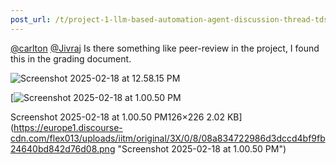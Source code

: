 ```yaml
---
post_url: /t/project-1-llm-based-automation-agent-discussion-thread-tds-jan-2025/164277/636
---
```

[@carlton](/u/carlton) [@Jivraj](/u/jivraj) Is there something like peer-review in the project, I found this in the grading document.

![Screenshot 2025-02-18 at 12.58.15 PM](https://europe1.discourse-cdn.com/flex013/uploads/iitm/original/3X/5/2/52e6c1b35b7e4c898f1c0cc4abb3cbbcc66760c0.png)

[![Screenshot 2025-02-18 at 1.00.50 PM](https://europe1.discourse-cdn.com/flex013/uploads/iitm/original/3X/0/8/08a834722986d3dccd4bf9fb24640bd842d76d08.png)

Screenshot 2025-02-18 at 1.00.50 PM126×226 2.02 KB](https://europe1.discourse-cdn.com/flex013/uploads/iitm/original/3X/0/8/08a834722986d3dccd4bf9fb24640bd842d76d08.png "Screenshot 2025-02-18 at 1.00.50 PM")